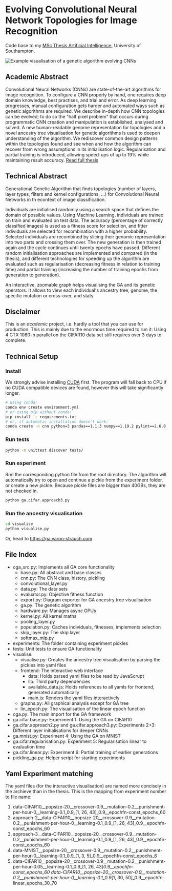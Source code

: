 # Evolving Convolutional Neural Network Topologies for Image Recognition

Code base to my [MSc Thesis Artificial Intelligence](https://ga.yaron-strauch.com), University of Southampton.

![Example visualisation of a genetic algorithm evolving CNNs](exp1.png "Logo Title Text 1")


## Academic Abstract

Convolutional Neural Networks (CNNs) are state-of-the-art algorithms for image recognition. To configure a CNN properly by hand, one requires deep domain knowledge, best practises, and trial and error. As deep learning progresses, manual configuration gets harder and automated ways such as genetic algorithms are required. We describe in-depth how CNN topologies can be evolved; to do so the "half pixel problem" that occurs during programmatic CNN creation and manipulation is established, analysed and solved. A new human-readable genome representation for topologies and a novel ancestry tree visualisation for genetic algorithms is used to deepen understanding of the algorithm. We rediscover common design patterns within the topologies found and see when and how the algorithm can recover from wrong assumptions in its initialisation logic. Regularisation and partial training is introduced, allowing speed-ups of up to 19% while maintaining result accuracy. [Read full thesis](https://ga.yaron-strauch.de)

## Technical Abstract
Generational Genetic Algorithm that finds topologies (number of layers, layer types, filters and kernel configurations, ...) for Convolutional Neural Networks in th econtext of image classification.

Individuals are initialised randomly using a search space that defines the domain of possible values. Using Machine Learning, individuals are trained on train and evaluated on test data. The accuracy (percentage of correctly classified images) is used as a fitness score for selection, and fitter individuals are selected for recombination with a higher probability. Selected individuals are recombined by slicing their genomic representation into two parts and crossing them over. The new generation is then trained again and the cycle continues until twenty epochs have passed. Different random initialisation approaches are implemented and compared (in the thesis), and different technologies for speeding up the algorithm are evaluated such as regularisation (decreasing fitness in relation to training time) and partial training (increasing the number of training epochs from generation to generation).

An interactive, zoomable graph helps visualising the GA and its genetic operators. It allows to view each individual's ancestry tree, genome, the specific mutation or cross-over, and stats.

## Disclaimer

This is an _academic_ project, i.e. hardly a tool that you can use for production. This is mainly due to the enormous time required to run it: Using 4 GTX 1080 in parallel on the CIFAR10 data set still requires over 3 days to complete.


## Technical Setup
### Install

We strongly advise installing [CUDA](https://developer.nvidia.com/cuda-downloads) first. The program will fall back to CPU if no CUDA compatible devices are found, however this will take significantly longer.

```bash
# using conda:
conda env create environment.yml
# or using pip without conda:
pip install -r requirements.txt
# or, if automatic installation doesn't work:
conda create -n cnn python=3 pandas==1.1.3 numpy==1.19.2 pylint==2.6.0 matplotlib==3.3.2 PyYAML==5.3.1 pytorch==1.7.0 torchvision==0.8.1 -c pytorch
```

### Run tests
```bash
python -m unittest discover tests/
```

### Run experiment
Run the corresponding python file from the root directory. The algorithm will automatically try to open and continue a pickle from the experiment folder, or create a new pickle. Because pickle files are bigger than 40GBs, they are not checked in.
```bash
python ga.cifar.approach3.py
```

### Run the ancestry visualisation
```bash
cd visualise
python visualise.py
```

Or, head to https://ga.yaron-strauch.com


## File Index
- cga_src.py: Implements all GA core functionality
    - base.py: All abstract and base classes
    - cnn.py: The CNN class, history, pickling
    - convolutional_layer.py
    - data.py: The data sets
    - evaluator.py: Objective fitness function
    - export.py: Diagram exporter for GA ancestry tree visualisation
    - ga.py: The genetic algorithm
    - hardware.py: Manages async GPUs
    - kernel.py: All kernel maths
    - pooling_layer.py
    - population.py: Caches individuals, fitnesses, implements selection
    - skip_layer.py: The skip layer
    - softmax_mlp.py
- experiments: The folder containing experiment pickles
- tests: Unit tests to ensure GA functionality
- visualise:
    - visualise.py: Creates the ancestry tree visualisation by parsing the pickles into yaml files
    - frontend: The interactive web interface
        - data: Holds parsed yaml files to be read by JavaScrupt
        - lib: Third party dependencies
        - available_data.js: Holds references to all yamls for frontend, generated automatically
        - main.js: Renders the yaml files interactively
    - graphs.py: All graphical analysis except for GA tree
    - lin_epoch.py: The visualisation of the linear epoch function
- cga.py: The main import for the GA framework
- ga.cifar.base.py: Experiment 1: Using the GA on CIFAR10
- ga.cifar.approach2.py and ga.cifar.approach3.py: Experiments 2+3: Different layer initialisations for deeper CNNs
- ga.mnist.py: Experiment 4: Using the GA on MNIST
- ga.cifar.regularisation.py: Experiment 5: Regularisation linear to evaluation time
- ga.cifar.linear.py: Experiment 6: Partial training of earlier generations
- pickling_ga.py: Helper script for starting experiments

## Yaml Experiment matching

The yaml files (for the interactive visualisation) are named more concisely in the archieve than in the thesis. This is the mapping from experiment number to file name:

1. data-CIFAR10__popsize-20__crossover-0.9__mutation-0.2__punishment-per-hour-0__learning-0.1_0.9_[1, 26, 43]_0.9__epochfn-const_epochs_60
2. approach-2__data-CIFAR10__popsize-20__crossover-0.9__mutation-0.2__punishment-per-hour-0__learning-0.1_0.9_[1, 26, 43]_0.9__epochfn-const_epochs_60
3. approach-3__data-CIFAR10__popsize-20__crossover-0.9__mutation-0.2__punishment-per-hour-0__learning-0.1_0.9_[1, 26, 43]_0.9__epochfn-const_epochs_60
4. data-MNIST__popsize-20__crossover-0.9__mutation-0.2__punishment-per-hour-0__learning-0.1_0.9_[1, 3, 5]_0.9__epochfn-const_epochs_6
5. data-CIFAR10__popsize-20__crossover-0.9__mutation-0.2__punishment-per-hour-0.05__learning-0.1_0.9_[1, 26, 43]_0.9__epochfn-const_epochs_60
data-CIFAR10__popsize-20__crossover-0.9__mutation-0.2__punishment-per-hour-0__learning-0.1_0.9_[1, 30, 50]_0.9__epochfn-linear_epochs_30_70
